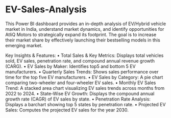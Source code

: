# EV-Sales-Analysis
This Power BI dashboard provides an in-depth analysis of  EV/Hybrid vehicle market in India, understand market dynamics, and identify opportunities for AtliQ Motors to strategically expand its footprint. The goal is to increase their market share by effectively launching their bestselling models in this emerging market.

Key Insights & Features:
•	Total Sales & Key Metrics: Displays total vehicles sold, EV sales, penetration rate, and compound annual revenue growth (CARG).
•	EV Sales by Maker: Identifies top5 and bottom 5 EV manufacturers.
•	Quarterly Sales Trends: Shows sales performance over time for the top five EV manufacturers.
•	EV Sales by Category: A pie chart comparing two-wheeler and four-wheeler EV sales.
•	Monthly EV Sales Trend: A stacked area chart visualizing EV sales trends across months from 2022 to 2024.
•	State-Wise EV Growth: Displays the compound annual growth rate (CAGR) of EV sales by state.
•	Penetration Rate Analysis: Displays a barchart showing top 5 states by penetration rate.
•	Projected EV Sales: Computes the projected EV sales for the year 2030.
